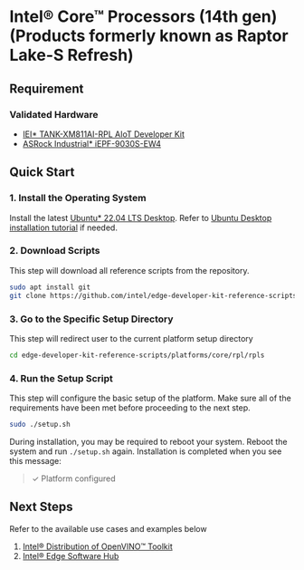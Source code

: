 # Intel® Core™ Processors (14th gen) (Products formerly known as Raptor Lake-S Refresh)

## Requirement
### Validated Hardware
- [IEI* TANK-XM811AI-RPL AIoT Developer Kit](https://www.ieiworld.com/en/product-ns/model.php?II=8)
- [ASRock Industrial* iEPF-9030S-EW4](https://www.asrockind.com/iEPF-9030S-EW4)

## Quick Start
### 1. Install the Operating System
Install the latest [Ubuntu* 22.04 LTS Desktop](https://releases.ubuntu.com/jammy/). Refer to [Ubuntu Desktop installation tutorial](https://ubuntu.com/tutorials/install-ubuntu-desktop#1-overview) if needed.

### 2. Download Scripts
This step will download all reference scripts from the repository.
```bash
sudo apt install git
git clone https://github.com/intel/edge-developer-kit-reference-scripts
```

### 3. Go to the Specific Setup Directory
This step will redirect user to the current platform setup directory
```bash
cd edge-developer-kit-reference-scripts/platforms/core/rpl/rpls
```

### 4. Run the Setup Script
This step will configure the basic setup of the platform. Make sure all of the requirements have been met before proceeding to the next step.
```bash
sudo ./setup.sh
```
During installation, you may be required to reboot your system. Reboot the system and run `./setup.sh` again. Installation is completed when you see this message:
> ✓ Platform configured

## Next Steps
Refer to the available use cases and examples below
1. [Intel® Distribution of OpenVINO™ Toolkit](../../../../usecases/ai/openvino/README.md)
2. [Intel® Edge Software Hub](https://www.intel.com/content/www/us/en/developer/topic-technology/edge-5g/edge-solutions/overview.html)
